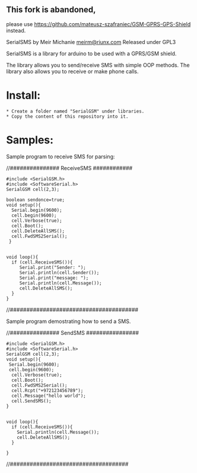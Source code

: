 ## This fork is abandoned, 
please use https://github.com/mateusz-szafraniec/GSM-GPRS-GPS-Shield instead.

SerialSMS by Meir Michanie 
meirm@riunx.com
Released under GPL3


SerialSMS is a library for arduino to be used with a GPRS/GSM shield.

The library allows you to send/receive SMS with simple OOP methods.
The library also allows you to receive or make phone calls.

Install:
========

	* Create a folder named "SerialGSM" under libraries.
	* Copy the content of this repository into it.




Samples:
========
Sample program to receive SMS for parsing:

//############### ReceiveSMS ############


	#include <SerialGSM.h>
	#include <SoftwareSerial.h>
	SerialGSM cell(2,3);

	boolean sendonce=true;
	void setup(){
	  Serial.begin(9600);
	  cell.begin(9600);
	  cell.Verbose(true);
	  cell.Boot();
	  cell.DeleteAllSMS();
	  cell.FwdSMS2Serial();
	 }


	void loop(){
	  if (cell.ReceiveSMS()){
		 Serial.print("Sender: ");
		 Serial.println(cell.Sender());
		 Serial.print("message: ");
		 Serial.println(cell.Message());
		 cell.DeleteAllSMS();
	  }
	}

//#######################################


Sample program demostrating how to send a SMS.


//############### SendSMS ################

	#include <SerialGSM.h>
	#include <SoftwareSerial.h>
	SerialGSM cell(2,3);
	void setup(){
	 Serial.begin(9600);
	 cell.begin(9600);
	  cell.Verbose(true);
	  cell.Boot();
	  cell.FwdSMS2Serial();
	  cell.Rcpt("+972123456789");
	  cell.Message("hello world");
	  cell.SendSMS();
	}


	void loop(){
	  if (cell.ReceiveSMS()){
	    Serial.println(cell.Message());
	    cell.DeleteAllSMS();
	  }

	}

//####################################
